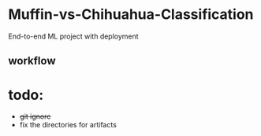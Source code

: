 # Muffin-vs-Chihuahua-Classification
End-to-end ML project with deployment

## workflow


# todo:
- ~~git ignore~~
- fix the directories for artifacts
 